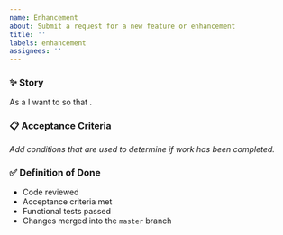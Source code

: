 ```yaml
---
name: Enhancement
about: Submit a request for a new feature or enhancement
title: ''
labels: enhancement
assignees: ''
---
```


### ✨ Story 

As a <USER> I want to <GOAL> so that <BENEFIT>.

### 📋 Acceptance Criteria

*Add conditions that are used to determine if work has been completed.*

### ✅ Definition of Done

* Code reviewed
* Acceptance criteria met
* Functional tests passed
* Changes merged into the `master` branch
